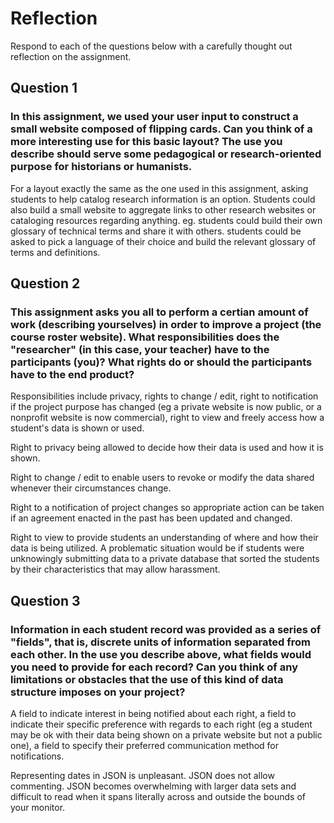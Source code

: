 # Reflection

Respond to each of the questions below with a carefully thought out reflection on the assignment.

## Question 1
### In this assignment, we used your user input to construct a small website composed of flipping cards. Can you think of a more interesting use for this basic layout? The use you describe should serve some pedagogical or research-oriented purpose for historians or humanists.

For a layout exactly the same as the one used in this assignment, asking students to help catalog research information is an option. Students could also build a small website to aggregate links to other research websites or cataloging resources regarding anything.  eg. students could build their own glossary of technical terms and share it with others. students could be asked to pick a language of their choice and build the relevant glossary of terms and definitions.

## Question 2
### This assignment asks you all to perform a certian amount of work (describing yourselves) in order to improve a project (the course roster website). What responsibilities does the "researcher" (in this case, your teacher) have to the participants (you)? What rights do or should the participants have to the end product?

Responsibilities include privacy, rights to change / edit, right to notification if the project purpose has changed (eg a private website is now public, or a nonprofit website is now commercial), right to view and freely access how a student's data is shown or used.

Right to privacy being allowed to decide how their data is used and how it is shown.

Right to change / edit to enable users to revoke or modify the data shared whenever their circumstances change.

Right to a notification of project changes so appropriate action can be taken if an agreement enacted in the past has been updated and changed.

Right to view to provide students an understanding of where and how their data is being utilized. A problematic situation would be if students were unknowingly submitting data to a private database that sorted the students by their characteristics that may allow harassment.

## Question 3
### Information in each student record was provided as a series of "fields", that is, discrete units of information separated from each other. In the use you describe above, what fields would you need to provide for each record? Can you think of any limitations or obstacles that the use of this kind of data structure imposes on your project?

A field to indicate interest in being notified about each right, a field to indicate their specific preference with regards to each right (eg a student may be ok with their data being shown on a private website but not a public one), a field to specify their preferred communication method for notifications.

Representing dates in JSON is unpleasant. JSON does not allow commenting. JSON becomes overwhelming with larger data sets and difficult to read when it spans literally across and outside the bounds of your monitor.
